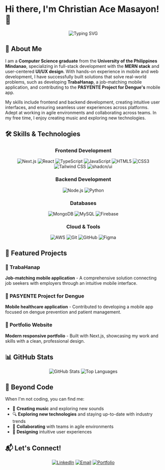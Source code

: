 # Hi there, I'm Christian Ace Masayon! 👋

<div align="center">
  <img src="https://readme-typing-svg.herokuapp.com?font=Montserrat&pause=1000&width=435&lines=Fullstack+Web+Developer+%7C+UI+%26+UX+Designer" alt="Typing SVG" />
</div>

## 🚀 About Me

I am a **Computer Science graduate** from the **University of the Philippines Mindanao**, specializing in full-stack development with the **MERN stack** and user-centered **UI/UX design**. With hands-on experience in mobile and web development, I have successfully built solutions that solve real-world problems, such as developing **TrabaHanap**, a job-matching mobile application, and contributing to the **PASYENTE Project for Dengue's** mobile app.

My skills include frontend and backend development, creating intuitive user interfaces, and ensuring seamless user experiences across platforms. Adept at working in agile environments and collaborating across teams. In my free time, I enjoy creating music and exploring new technologies.

## 🛠️ Skills & Technologies

<div align="center">

### Frontend Development
![Next.js](https://img.shields.io/badge/Next.js-000000?style=for-the-badge&logo=next.js&logoColor=white)
![React](https://img.shields.io/badge/React-20232A?style=for-the-badge&logo=react&logoColor=61DAFB)
![TypeScript](https://img.shields.io/badge/TypeScript-007ACC?style=for-the-badge&logo=typescript&logoColor=white)
![JavaScript](https://img.shields.io/badge/JavaScript-F7DF1E?style=for-the-badge&logo=javascript&logoColor=black)
![HTML5](https://img.shields.io/badge/HTML5-E34F26?style=for-the-badge&logo=html5&logoColor=white)
![CSS3](https://img.shields.io/badge/CSS-1572B6?style=for-the-badge&logo=css&logoColor=white)
![Tailwind CSS](https://img.shields.io/badge/Tailwind_CSS-38B2AC?style=for-the-badge&logo=tailwind-css&logoColor=white)
![shadcn/ui](https://img.shields.io/badge/shadcnui-38B2AC?style=for-the-badge&logo=shadcnui&logoColor=white)

### Backend Development
![Node.js](https://img.shields.io/badge/Node.js-43853D?style=for-the-badge&logo=node.js&logoColor=white)
![Python](https://img.shields.io/badge/Python-3776AB?style=for-the-badge&logo=python&logoColor=white)

### Databases
![MongoDB](https://img.shields.io/badge/MongoDB-4EA94B?style=for-the-badge&logo=mongodb&logoColor=white)
![MySQL](https://img.shields.io/badge/MySQL-00000F?style=for-the-badge&logo=mysql&logoColor=white)
![Firebase](https://img.shields.io/badge/Firebase-039BE5?style=for-the-badge&logo=Firebase&logoColor=white)

### Cloud & Tools
![AWS](https://img.shields.io/badge/Amazon_AWS-232F3E?style=for-the-badge&logo=amazon-aws&logoColor=white)
![Git](https://img.shields.io/badge/Git-F05032?style=for-the-badge&logo=git&logoColor=white)
![GitHub](https://img.shields.io/badge/GitHub-100000?style=for-the-badge&logo=github&logoColor=white)
![Figma](https://img.shields.io/badge/Figma-F24E1E?style=for-the-badge&logo=figma&logoColor=white)

</div>

## 🎯 Featured Projects

### 🏢 TrabaHanap
**Job-matching mobile application** - A comprehensive solution connecting job seekers with employers through an intuitive mobile interface.

### 🏥 PASYENTE Project for Dengue
**Mobile healthcare application** - Contributed to developing a mobile app focused on dengue prevention and patient management.

### 💼 Portfolio Website
**Modern responsive portfolio** - Built with Next.js, showcasing my work and skills with a clean, professional design.

## 📊 GitHub Stats

<div align="center">
  <img src="https://github-readme-stats.vercel.app/api?username=csmasayon&show_icons=true&theme=tokyonight&hide_border=true&count_private=true" alt="GitHub Stats" />
  <img src="https://github-readme-stats.vercel.app/api/top-langs/?username=csmasayon&layout=compact&theme=tokyonight&hide_border=true" alt="Top Languages" />
</div>

## 🎵 Beyond Code

When I'm not coding, you can find me:
- 🎵 **Creating music** and exploring new sounds
- 🔍 **Exploring new technologies** and staying up-to-date with industry trends
- 🤝 **Collaborating** with teams in agile environments
- 🎨 **Designing** intuitive user experiences

## 📬 Let's Connect!

<div align="center">

[![LinkedIn](https://img.shields.io/badge/LinkedIn-0077B5?style=for-the-badge&logo=linkedin&logoColor=white)](https://linkedin.com/in/christian-ace-masayon)
[![Email](https://img.shields.io/badge/Email-D14836?style=for-the-badge&logo=gmail&logoColor=white)](mailto:casmasayon@gmail.com)
[![Portfolio](https://img.shields.io/badge/Portfolio-000000?style=for-the-badge&logo=About.me&logoColor=white)](https://csmasayon.com)

</div>
